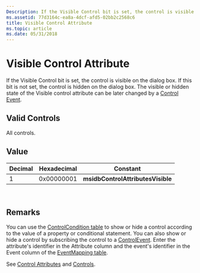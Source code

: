 ```yaml
---
Description: If the Visible Control bit is set, the control is visible on the dialog box. If this bit is not set, the control is hidden on the dialog box. The visible or hidden state of the Visible control attribute can be later changed by a Control Event.
ms.assetid: 77d3164c-ea8a-4dcf-afd5-02bb2c2568c6
title: Visible Control Attribute
ms.topic: article
ms.date: 05/31/2018
---
```


# Visible Control Attribute

If the Visible Control bit is set, the control is visible on the dialog box. If this bit is not set, the control is hidden on the dialog box. The visible or hidden state of the Visible control attribute can be later changed by a [Control Event](control-events.md).

## Valid Controls

All controls.

## Value



| Decimal | Hexadecimal | Constant                          |
|---------|-------------|-----------------------------------|
| 1       | 0x00000001  | **msidbControlAttributesVisible** |



 

## Remarks

You can use the [ControlCondition table](controlcondition-table.md) to show or hide a control according to the value of a property or conditional statement. You can also show or hide a control by subscribing the control to a [ControlEvent](control-events.md). Enter the attribute's identifier in the Attribute column and the event's identifier in the Event column of the [EventMapping table](eventmapping-table.md).

See [Control Attributes](control-attributes.md) and [Controls](controls.md).

 

 



